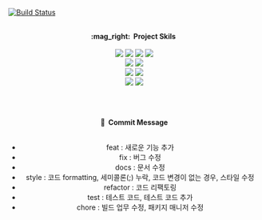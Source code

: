 [![Build Status](https://app.travis-ci.com/tkdalsgks/toy.svg?branch=main)](https://app.travis-ci.com/tkdalsgks/toy)
<br><br>
<div align='center'>
<strong>:mag_right:&nbsp;&nbsp;Project Skils&nbsp;</strong>
<br><br>
<img src="https://img.shields.io/badge/AWS EC2-FF9900?style=flat&logo=amazonec2&logoColor=white"/>&nbsp;<img src="https://img.shields.io/badge/AWS RDS-527FFF?style=flat&logo=amazonrds&logoColor=white"/>&nbsp;<img src="https://img.shields.io/badge/MariaDB-003545?style=flat&logo=mariadb&logoColor=white"/>&nbsp;<img src="https://img.shields.io/badge/Travis CI-3EAAAF?style=flat&logo=travisci&logoColor=white"/><br>
<img src="https://img.shields.io/badge/JAVA-007396?style=flat&logo=java&logoColor=white">&nbsp;<img src="https://img.shields.io/badge/SRPINGBOOT-6DB33F?style=flat&logo=springboot&logoColor=white"/><br>
<img src="https://img.shields.io/badge/Thymeleaf-005F0F?style=flat&logo=thymeleaf&logoColor=white">&nbsp;<img src="https://img.shields.io/badge/Javascript-F7DF1E?style=flat&logo=javascript&logoColor=white"/><br>
<img src="https://img.shields.io/badge/PUTTY-06AC38?style=flat&logo=putty&logoColor=white">&nbsp;<img src="https://img.shields.io/badge/FileZila-BF0000?style=flat&logo=filezilla&logoColor=white"/>

<br><br>

<strong>:game_die:&nbsp;&nbsp;Commit Message</strong>
<br><br>
- feat	   : 새로운 기능 추가<br>
- fix	   : 버그 수정<br>
- docs	   : 문서 수정<br>
- style	   : 코드 formatting, 세미콜론(;) 누락, 코드 변경이 없는 경우, 스타일 수정<br>
- refactor : 코드 리팩토링<br>
- test	   : 테스트 코드, 테스트 코드 추가<br>
- chore	   : 빌드 업무 수정, 패키지 매니저 수정<br>
</div>

